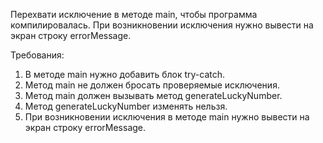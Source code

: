 
Перехвати исключение в методе main, чтобы программа компилировалась.
При возникновении исключения нужно вывести на экран строку errorMessage.


Требования:
1.	В методе main нужно добавить блок try-catch.
2.	Метод main не должен бросать проверяемые исключения.
3.	Метод main должен вызывать метод generateLuckyNumber.
4.	Метод generateLuckyNumber изменять нельзя.
5.	При возникновении исключения в методе main нужно вывести на экран строку errorMessage.


